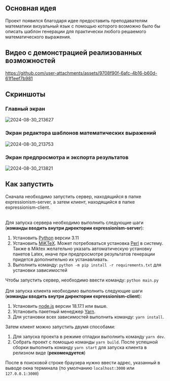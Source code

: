 <h2>Основная идея</h2>
Проект появился благодаря идее предоставить преподавателям математики визуальный язык с помощью которого возможно было бы описать шаблон генерации для практически любого решаемого математического выражения.

<h2>Видео с демонстрацией реализованных возможностей</h2>

https://github.com/user-attachments/assets/9708f90f-6afc-4b16-b60d-61f1eef7b981


<h2>Скриншоты</h2>
<h3>Главный экран</h3>

![2024-08-30_213627](https://github.com/user-attachments/assets/31ca0569-a0a8-4d3a-8099-2f6f358cd238)

<h3>Экран редактора шаблонов математических выражений</h3>

![2024-08-30_213753](https://github.com/user-attachments/assets/d8ac10c1-03d8-424a-9fe2-215b1a2fd371)

<h3>Экран предпросмотра и экспорта результатов</h3>

![2024-08-30_213821](https://github.com/user-attachments/assets/4a1ce507-d2c9-462a-9b86-07255394208a)

<h2>Как запустить</h2>
Сначала необходимо запустить сервер, находящийся в папке expressionism-server, а затем клиент, находящийся в папке expressionism-client.
<br></br>

Для запуска сервера необходимо выполнить следующие шаги (**команды вводить внутри директории expressionism-server**):
1. Установить [Python](https://www.python.org/downloads/release/python-3110/) версии 3.11
2. Установить [MiKTeX](https://miktex.org/download). Может потребоваться установка [Perl](https://www.perl.org/get.html) в систему. Также в Miktex желательно указать автоматическую установку пакетов Latex, иначе при предпросмотре результатов генерации придется дополнительно их устанавливать.
3. Выполнить команду: `python -m pip install -r requirements.txt` для установки зависимостей

Чтобы запустить сервер, необходимо ввести команду: `python main.py`
<br></br>
Для запуска клиента необходимо выполнить следующие шаги (**команды вводить внутри директории expressionism-client**):
1. Установить [node.js](https://nodejs.org/en) версии 18.17.1 или выше.
2. Установить пакетный менеджер [Yarn](https://yarnpkg.com/getting-started/install).
3. Для установки всех зависимостей выполнить команду: `yarn install`.

Затем клиент можно запустить двумя способами:
1. Для запуска проекта в режиме отладки выполнить команду `yarn dev`.
2. Собрать проект с помощью команды `yarn build`. После успешной сборки выполнить команду `yarn start` для запуска клиента в релизном виде (**рекомендуется**)

После в поисковой строке браузера нужно ввести адрес, указанный в выводе окна терминала (по умолчанию `localhost:3000` или `127.0.0.1:3000`)
